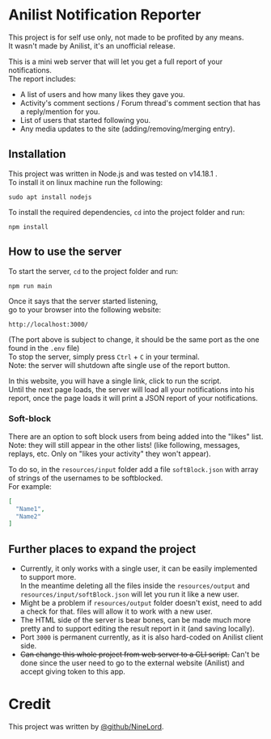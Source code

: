 # Anilist Notification Reporter
This project is for self use only, not made to be profited by any means.  
It wasn't made by Anilist, it's an unofficial release.

This is a mini web server that will let you get a full report of your notifications.  
The report includes:
- A list of users and how many likes they gave you.
- Activity's comment sections / Forum thread's comment section that has a reply/mention for you.
- List of users that started following you.
- Any media updates to the site (adding/removing/merging entry).

## Installation
This project was written in Node.js and was tested on v14.18.1 .  
To install it on linux machine run the following:
```
sudo apt install nodejs
```
To install the required dependencies, `cd` into the project folder and run:
```
npm install
```
## How to use the server
To start the server, `cd` to the project folder and run:
```
npm run main
```
Once it says that the server started listening,  
go to your browser into the following website:
```
http://localhost:3000/
```
(The port above is subject to change, it should be the same port as the one found in the `.env` file)   
To stop the server, simply press `Ctrl` + `C` in your terminal.  
Note: the server will shutdown afte single use of the report button.

In this website, you will have a single link, click to run the script.  
Until the next page loads, the server will load all your notifications into his report,
once the page loads it will print a JSON report of your notifications.

### Soft-block
There are an option to soft block users from being added into the "likes" list.
Note: they will still appear in the other lists! (like following, messages, replays, etc. Only on "likes your activity" they won't appear).  

To do so, in the `resources/input` folder add a file `softBlock.json` with array of strings of the usernames to be softblocked.  
For example:
```json
[
  "Name1",
  "Name2"
]
```

## Further places to expand the project
- Currently, it only works with a single user, it can be easily implemented to support more.  
In the meantime deleting all the files inside the `resources/output` and `resources/input/softBlock.json` will let you run it like a new user.
- Might be a problem if `resources/output` folder doesn't exist, need to add a check for that.
files will allow it to work with a new user.
-  The HTML side of the server is bear bones, can be made much more pretty and to support editing
the result report in it (and saving locally).
- Port `3000` is permanent currently, as it is also hard-coded on Anilist client side.
- ~~Can change this whole project from web server to a CLI script.~~ Can't be done since the user need to go to the external website (Anilist) and accept giving token to this app.  

# Credit
This project was written by [@github/NineLord](https://github.com/NineLord).